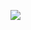 ![](https://github.com/WinterCitizen/Debt/workflows/Application%20linting%20%26%20testing/badge.svg)
